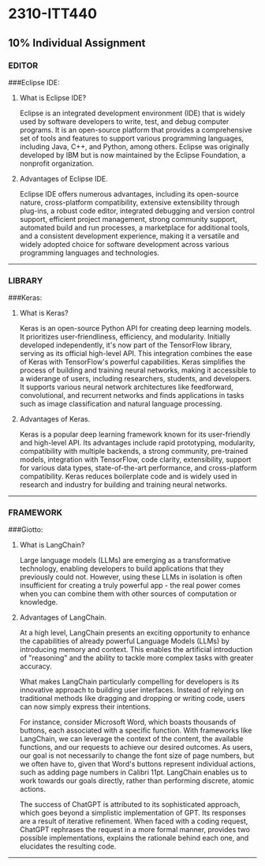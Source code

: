 # 2310-ITT440
## 10% Individual Assignment

### EDITOR

###Eclipse IDE:

1) What is Eclipse IDE?
   
    Eclipse is an integrated development environment (IDE) that is widely used by software developers to write, test, and debug computer programs. It is an open-source platform that provides a comprehensive set of tools       and   features to support various programming languages, including Java, C++, and Python, among others. Eclipse was originally developed by IBM but is now maintained by the Eclipse Foundation, a nonprofit organization.


2) Advantages of Eclipse IDE.

   Eclipse IDE offers numerous advantages, including its open-source nature, cross-platform compatibility, extensive extensibility through plug-ins, a robust code editor, integrated debugging and version control support,     efficient project management, strong community support, automated build and run processes, a marketplace for additional tools, and a consistent development experience, making it a versatile and widely adopted choice       for software development across various programming languages and technologies.


---------------------------------------------------------------------------------------------------------------------------------------------------------------------------------------------------------------------------------------------------------------------------------------------

### LIBRARY

###Keras:

1) What is Keras?
   
    Keras is an open-source Python API for creating deep learning models. It prioritizes user-friendliness, efficiency, and modularity. Initially developed independently, it's now part of the TensorFlow library, serving     as its official high-level API. This integration combines the ease of Keras with TensorFlow's powerful capabilities. Keras simplifies the process of building and training neural networks, making it accessible to a       widerange of users, including researchers, students, and developers. It supports various neural network architectures like feedforward, convolutional, and recurrent networks and finds applications in tasks such   as     image classification and natural language processing.

   
2) Advantages of Keras.
   
   Keras is a popular deep learning framework known for its user-friendly and high-level API. Its advantages include rapid prototyping, modularity, compatibility with multiple backends, a strong community, pre-trained      models, integration with TensorFlow, code clarity, extensibility, support for various data types, state-of-the-art performance, and cross-platform compatibility. Keras reduces boilerplate code and is widely used in      research and industry for building and training neural networks.
   



---------------------------------------------------------------------------------------------------------------------------------------------------------------------------------------------------------------------------------------------------------------------------------------------

### FRAMEWORK

###Giotto:

1) What is LangChain?
   
   Large language models (LLMs) are emerging as a transformative technology, enabling developers to build applications that they previously could not. However, using these LLMs in isolation is often insufficient for          creating a truly powerful app - the real power comes when you can combine them with other sources of computation or knowledge.
   
2) Advantages of LangChain.
   
   At a high level, LangChain presents an exciting opportunity to enhance the capabilities of already powerful Language Models (LLMs) by introducing memory and context. This enables the artificial introduction of             "reasoning" and the ability to tackle more complex tasks with greater accuracy.

   What makes LangChain particularly compelling for developers is its innovative approach to building user interfaces. Instead of relying on traditional methods like dragging and dropping or writing code, users can now       simply express their intentions.

   For instance, consider Microsoft Word, which boasts thousands of buttons, each associated with a specific function. With frameworks like LangChain, we can leverage the context of the content, the available functions,      and our requests to achieve our desired outcomes. As users, our goal is not necessarily to change the font size of page numbers, but we often have to, given that Word's buttons represent individual actions, such as        adding page numbers in Calibri 11pt. LangChain enables us to work towards our goals directly, rather than performing discrete, atomic actions.

   The success of ChatGPT is attributed to its sophisticated approach, which goes beyond a simplistic implementation of GPT. Its responses are a result of iterative refinement. When faced with a coding request, ChatGPT       rephrases the request in a more formal manner, provides two possible implementations, explains the rationale behind each one, and elucidates the resulting code.
   




---------------------------------------------------------------------------------------------------------------------------------------------------------------------------------------------------------------------------------------------------------------------------------------------
